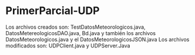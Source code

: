# PrimerParcial-UDP
Los archivos creados son: TestDatosMeteorologicos.java, DatosMetereologicosDAO.java, Bd.java y también los archivos DatosMeteorologicos.java y el DatosMeteorologicosJSON.java
Los archivos modificados son: UDPClient.java y UDPServer.Java
